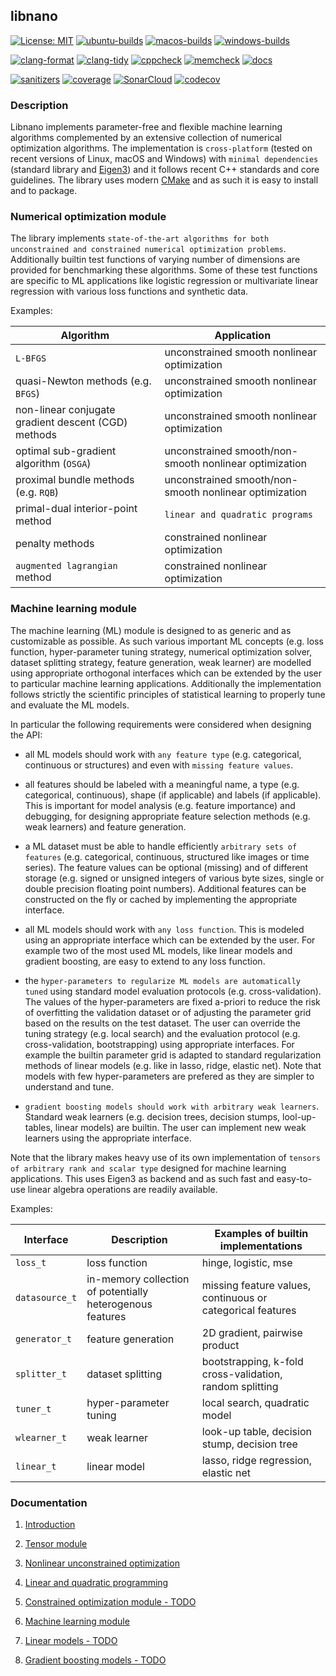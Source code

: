 ## libnano

[![License: MIT](https://img.shields.io/badge/License-MIT-green.svg)](https://opensource.org/licenses/MIT)
[![ubuntu-builds](https://github.com/accosmin-org/libnano/actions/workflows/deploy_ubuntu.yml/badge.svg)](https://github.com/accosmin-org/libnano/actions/workflows/deploy_ubuntu.yml)
[![macos-builds](https://github.com/accosmin-org/libnano/actions/workflows/deploy_macos.yml/badge.svg)](https://github.com/accosmin-org/libnano/actions/workflows/deploy_macos.yml)
[![windows-builds](https://github.com/accosmin-org/libnano/actions/workflows/deploy_windows.yml/badge.svg)](https://github.com/accosmin-org/libnano/actions/workflows/deploy_windows.yml)

[![clang-format](https://github.com/accosmin-org/libnano/actions/workflows/clang_format.yml/badge.svg)](https://github.com/accosmin-org/libnano/actions/workflows/clang_format.yml)
[![clang-tidy](https://github.com/accosmin-org/libnano/actions/workflows/clang_tidy.yml/badge.svg)](https://github.com/accosmin-org/libnano/actions/workflows/clang_tidy.yml)
[![cppcheck](https://github.com/accosmin-org/libnano/actions/workflows/cppcheck.yml/badge.svg)](https://github.com/accosmin-org/libnano/actions/workflows/cppcheck.yml)
[![memcheck](https://github.com/accosmin-org/libnano/actions/workflows/memcheck.yml/badge.svg)](https://github.com/accosmin-org/libnano/actions/workflows/memcheck.yml)
[![docs](https://github.com/accosmin-org/libnano/actions/workflows/docs.yml/badge.svg)](https://github.com/accosmin-org/libnano/actions/workflows/docs.yml)

[![sanitizers](https://github.com/accosmin-org/libnano/actions/workflows/sanitizers.yml/badge.svg)](https://github.com/accosmin-org/libnano/actions/workflows/sanitizers.yml)
[![coverage](https://github.com/accosmin-org/libnano/actions/workflows/coverage.yml/badge.svg)](https://github.com/accosmin-org/libnano/actions/workflows/coverage.yml)
[![SonarCloud](https://sonarcloud.io/api/project_badges/measure?project=libnano&metric=alert_status)](https://sonarcloud.io/summary/overall?id=libnano)
[![codecov](https://codecov.io/gh/accosmin-org/libnano/graph/badge.svg?token=X2IkpkoQEB)](https://codecov.io/gh/accosmin-org/libnano)


### Description

Libnano implements parameter-free and flexible machine learning algorithms complemented by an extensive collection of numerical optimization algorithms. The implementation is `cross-platform` (tested on recent versions of Linux, macOS and Windows) with `minimal dependencies` (standard library and [Eigen3](https://eigen.tuxfamily.org)) and it follows recent C++ standards and core guidelines. The library uses modern [CMake](https://cmake.org/) and as such it is easy to install and to package.


### Numerical optimization module

The library implements `state-of-the-art algorithms for both unconstrained and constrained numerical optimization problems`. Additionally builtin test functions of varying number of dimensions are provided for benchmarking these algorithms. Some of these test functions are specific to ML applications like logistic regression or multivariate linear regression with various loss functions and synthetic data.

Examples:

| Algorithm | Application |
| --------- | ----------- |
| `L-BFGS` | unconstrained smooth nonlinear optimization |
| quasi-Newton methods (e.g. `BFGS`) | unconstrained smooth nonlinear optimization |
| non-linear conjugate gradient descent (CGD) methods | unconstrained smooth nonlinear optimization |
| optimal sub-gradient algorithm (`OSGA`) | unconstrained smooth/non-smooth nonlinear optimization |
| proximal bundle methods (e.g. `RQB`) | unconstrained smooth/non-smooth nonlinear optimization |
| primal-dual interior-point method | `linear and quadratic programs` |
| penalty methods | constrained nonlinear optimization |
| `augmented lagrangian` method | constrained nonlinear optimization |


### Machine learning module

The machine learning (ML) module is designed to as generic and as customizable as possible. As such various important ML concepts (e.g. loss function, hyper-parameter tuning strategy, numerical optimization solver, dataset splitting strategy, feature generation, weak learner) are modelled using appropriate orthogonal interfaces which can be extended by the user to particular machine learning applications. Additionally the implementation follows strictly the scientific principles of statistical learning to properly tune and evaluate the ML models.

In particular the following requirements were considered when designing the API:

* all ML models should work with `any feature type` (e.g. categorical, continuous or structures) and even with `missing feature values`.

* all features should be labeled with a meaningful name, a type (e.g. categorical, continuous), shape (if applicable) and labels (if applicable). This is important for model analysis (e.g. feature importance) and debugging, for designing appropriate feature selection methods (e.g. weak learners) and feature generation.

* a ML dataset must be able to handle efficiently `arbitrary sets of features` (e.g. categorical, continuous, structured like images or time series). The feature values can be optional (missing) and of different storage (e.g. signed or unsigned integers of various byte sizes, single or double precision floating point numbers). Additional features can be constructed on the fly or cached by implementing the appropriate interface.

* all ML models should work with `any loss function`. This is modeled using an appropriate interface which can be extended by the user. For example two of the most used ML models, like linear models and gradient boosting, are easy to extend to any loss function.

* the `hyper-parameters to regularize ML models are automatically tuned` using standard model evaluation protocols (e.g. cross-validation). The values of the hyper-parameters are fixed a-priori to reduce the risk of overfitting the validation dataset or of adjusting the parameter grid based on the results on the test dataset. The user can override the tuning strategy (e.g. local search) and the evaluation protocol (e.g. cross-validation, bootstrapping) using appropriate interfaces. For example the builtin parameter grid is adapted to standard regularization methods of linear models (e.g. like in lasso, ridge, elastic net). Note that models with few hyper-parameters are prefered as they are simpler to understand and tune.

* `gradient boosting models should work with arbitrary weak learners`. Standard weak learners (e.g. decision trees, decision stumps, lool-up-tables, linear models) are builtin. The user can implement new weak learners using the appropriate interface.

Note that the library makes heavy use of its own implementation of `tensors of arbitrary rank and scalar type` designed for machine learning applications. This uses Eigen3 as backend and as such fast and easy-to-use linear algebra operations are readily available.

Examples:

| Interface | Description | Examples of builtin implementations |
| --------- | ----------- | ----------------------------------- |
| `loss_t` | loss function | hinge, logistic, mse |
| `datasource_t` | in-memory collection of potentially heterogenous features | missing feature values, continuous or categorical features |
| `generator_t` | feature generation | 2D gradient, pairwise product |
| `splitter_t` | dataset splitting | bootstrapping, k-fold cross-validation, random splitting |
| `tuner_t` | hyper-parameter tuning | local search, quadratic model |
| `wlearner_t` | weak learner | look-up table, decision stump, decision tree |
| `linear_t` | linear model | lasso, ridge regression, elastic net |


### Documentation

1. [Introduction](docs/intro.md)

2. [Tensor module](docs/tensor.md)

3. [Nonlinear unconstrained optimization](docs/nonlinear.md)

4. [Linear and quadratic programming](docs/program.md)

5. [Constrained optimization module - TODO](docs/constrained.md)

6. [Machine learning module](docs/machine.md)

7. [Linear models - TODO](docs/linear.md)

8. [Gradient boosting models - TODO](docs/gboost.md)
